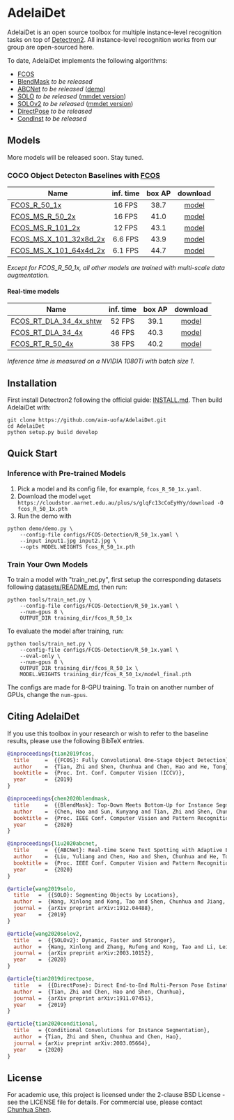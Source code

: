 # AdelaiDet

AdelaiDet is an open source toolbox for multiple instance-level recognition tasks on top of [Detectron2](https://github.com/facebookresearch/detectron2).
All instance-level recognition works from our group are open-sourced here.

To date, AdelaiDet implements the following algorithms:

* [FCOS](https://arxiv.org/abs/1904.01355)
* [BlendMask](https://arxiv.org/abs/2001.00309) _to be released_
* [ABCNet](https://arxiv.org/abs/2002.10200) _to be released_ ([demo](https://github.com/Yuliang-Liu/bezier_curve_text_spotting))
* [SOLO](https://arxiv.org/abs/1912.04488) _to be released_ ([mmdet version](https://github.com/WXinlong/SOLO))
* [SOLOv2](https://arxiv.org/abs/2003.10152) _to be released_ ([mmdet version](https://github.com/WXinlong/SOLO))
* [DirectPose](https://arxiv.org/abs/1911.07451) _to be released_
* [CondInst](https://arxiv.org/abs/2003.05664) _to be released_


## Models

More models will be released soon. Stay tuned.

### COCO Object Detecton Baselines with [FCOS](https://arxiv.org/abs/1904.01355)

Name | inf. time | box AP | download
--- |:---:|:---:|:---:
[FCOS_R_50_1x](configs/FCOS-Detection/R_50_1x.yaml) | 16 FPS | 38.7 | [model](https://cloudstor.aarnet.edu.au/plus/s/glqFc13cCoEyHYy/download)
[FCOS_MS_R_50_2x](configs/FCOS-Detection/MS_R_50_2x.yaml) | 16 FPS | 41.0 | [model](https://cloudstor.aarnet.edu.au/plus/s/reA6HVaGX47yKGV/download)
[FCOS_MS_R_101_2x](configs/FCOS-Detection/MS_R_101_2x.yaml) | 12 FPS | 43.1 | [model](https://cloudstor.aarnet.edu.au/plus/s/M3UOT6JcyHy2QW1/download)
[FCOS_MS_X_101_32x8d_2x](configs/FCOS-Detection/MS_X_101_32x8d_2x.yaml) | 6.6 FPS | 43.9 | [model](https://cloudstor.aarnet.edu.au/plus/s/R7H00WeWKZG45pP/download)
[FCOS_MS_X_101_64x4d_2x](configs/FCOS-Detection/MS_X_101_64x4d_2x.yaml) | 6.1 FPS | 44.7 | [model](https://cloudstor.aarnet.edu.au/plus/s/XOLUCzqKYckNII7/download)

*Except for FCOS_R_50_1x, all other models are trained with multi-scale data augmentation.*

#### Real-time models

Name | inf. time | box AP | download
--- |:---:|:---:|:---:
[FCOS_RT_DLA_34_4x_shtw](configs/FCOS-Detection/FCOS_RT/MS_DLA_34_4x_syncbn_shared_towers.yaml) | 52 FPS | 39.1 | [model](https://cloudstor.aarnet.edu.au/plus/s/4vc3XwQezyhNvnB/download)
[FCOS_RT_DLA_34_4x](configs/FCOS-Detection/FCOS_RT/MS_DLA_34_4x_syncbn.yaml) | 46 FPS | 40.3 | [model](https://cloudstor.aarnet.edu.au/plus/s/zNPNyTkizaOOsUQ/download)
[FCOS_RT_R_50_4x](configs/FCOS-Detection/FCOS_RT/MS_R_50_4x_syncbn.yaml) | 38 FPS | 40.2 | [model](https://cloudstor.aarnet.edu.au/plus/s/TlnlXUr6lNNSyoZ/download)

*Inference time is measured on a NVIDIA 1080Ti with batch size 1.*

## Installation

First install Detectron2 following the official guide: [INSTALL.md](https://github.com/facebookresearch/detectron2/blob/master/INSTALL.md). Then build AdelaiDet with:
```
git clone https://github.com/aim-uofa/AdelaiDet.git
cd AdelaiDet
python setup.py build develop
```

## Quick Start

### Inference with Pre-trained Models

1. Pick a model and its config file, for example, `fcos_R_50_1x.yaml`.
2. Download the model `wget https://cloudstor.aarnet.edu.au/plus/s/glqFc13cCoEyHYy/download -O fcos_R_50_1x.pth`
3. Run the demo with
```
python demo/demo.py \
    --config-file configs/FCOS-Detection/R_50_1x.yaml \
    --input input1.jpg input2.jpg \
    --opts MODEL.WEIGHTS fcos_R_50_1x.pth
```

### Train Your Own Models

To train a model with "train_net.py", first
setup the corresponding datasets following
[datasets/README.md](https://github.com/facebookresearch/detectron2/blob/master/datasets/README.md),
then run:

```
python tools/train_net.py \
    --config-file configs/FCOS-Detection/R_50_1x.yaml \
    --num-gpus 8 \
    OUTPUT_DIR training_dir/fcos_R_50_1x
```
To evaluate the model after training, run:

```
python tools/train_net.py \
    --config-file configs/FCOS-Detection/R_50_1x.yaml \
    --eval-only \
    --num-gpus 8 \
    OUTPUT_DIR training_dir/fcos_R_50_1x \
    MODEL.WEIGHTS training_dir/fcos_R_50_1x/model_final.pth
```

The configs are made for 8-GPU training. To train on another number of GPUs, change the `num-gpus`.


## Citing AdelaiDet

If you use this toolbox in your research or wish to refer to the baseline results, please use the following BibTeX entries.

```BibTeX
@inproceedings{tian2019fcos,
  title     =  {{FCOS}: Fully Convolutional One-Stage Object Detection},
  author    =  {Tian, Zhi and Shen, Chunhua and Chen, Hao and He, Tong},
  booktitle =  {Proc. Int. Conf. Computer Vision (ICCV)},
  year      =  {2019}
}

@inproceedings{chen2020blendmask,
  title     =  {{BlendMask}: Top-Down Meets Bottom-Up for Instance Segmentation},
  author    =  {Chen, Hao and Sun, Kunyang and Tian, Zhi and Shen, Chunhua and Huang, Yongming and Yan, Youliang},
  booktitle =  {Proc. IEEE Conf. Computer Vision and Pattern Recognition (CVPR)},
  year      =  {2020}
}

@inproceedings{liu2020abcnet,
  title     =  {{ABCNet}: Real-time Scene Text Spotting with Adaptive Bezier-Curve Network},
  author    =  {Liu, Yuliang and Chen, Hao and Shen, Chunhua and He, Tong and Jin, Lianwen and Wang, Liangwei},
  booktitle =  {Proc. IEEE Conf. Computer Vision and Pattern Recognition (CVPR)},
  year      =  {2020}
}

@article{wang2019solo,
  title   =  {{SOLO}: Segmenting Objects by Locations},
  author  =  {Wang, Xinlong and Kong, Tao and Shen, Chunhua and Jiang, Yuning and Li, Lei},
  journal =  {arXiv preprint arXiv:1912.04488},
  year    =  {2019}
}

@article{wang2020solov2,
  title   =  {{SOLOv2}: Dynamic, Faster and Stronger},
  author  =  {Wang, Xinlong and Zhang, Rufeng and Kong, Tao and Li, Lei and Shen, Chunhua},
  journal =  {arXiv preprint arXiv:2003.10152},
  year    =  {2020}
}

@article{tian2019directpose,
  title   =  {{DirectPose}: Direct End-to-End Multi-Person Pose Estimation},
  author  =  {Tian, Zhi and Chen, Hao and Shen, Chunhua},
  journal =  {arXiv preprint arXiv:1911.07451},
  year    =  {2019}
}

@article{tian2020conditional,
  title   = {Conditional Convolutions for Instance Segmentation},
  author  = {Tian, Zhi and Shen, Chunhua and Chen, Hao},
  journal = {arXiv preprint arXiv:2003.05664},
  year    = {2020}
}
```

## License

For academic use, this project is licensed under the 2-clause BSD License - see the LICENSE file for details. For commercial use, please contact [Chunhua Shen](https://cs.adelaide.edu.au/~chhshen/).


